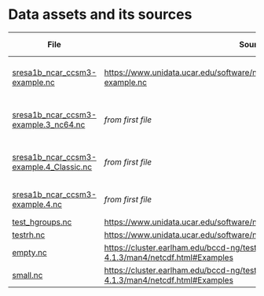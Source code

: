 # Data assets and its sources

|File|Source|Download Date|Flavour
|--|--|--|--|
|[sresa1b_ncar_ccsm3-example.nc](./sresa1b_ncar_ccsm3-example.nc)| https://www.unidata.ucar.edu/software/netcdf/examples/sresa1b_ncar_ccsm3-example.nc|2021/06/03|CF Conventions + netCDF3 Classic |
|[sresa1b_ncar_ccsm3-example.3_nc64.nc](./sresa1b_ncar_ccsm3-example.3_nc64.nc)| *from first file* |2021/06/03|CF Conventions + netCDF3 64 Bit Offset |
|[sresa1b_ncar_ccsm3-example.4_Classic.nc](./sresa1b_ncar_ccsm3-example.4_Classic.nc)| *from first file* |2021/06/03|CF Conventions + netCDF4 Classic |
|[sresa1b_ncar_ccsm3-example.4.nc](./sresa1b_ncar_ccsm3-example.4.nc)| *from first file* |2021/06/03|CF Conventions + netCDF4|
|[test_hgroups.nc](./test_hgroups.nc)|https://www.unidata.ucar.edu/software/netcdf/examples/test_hgroups.nc|2021/06/03|netCDF-4|
|[testrh.nc](./testrh.nc)|https://www.unidata.ucar.edu/software/netcdf/examples/testrh.nc|2021/06/03|miscellaneous|
|[empty.nc](./empty.nc)|https://cluster.earlham.edu/bccd-ng/testing/mobeen/GALAXSEEHPC/netcdf-4.1.3/man4/netcdf.html#Examples|2021/06/03|empty file|
|[small.nc](./small.nc)|https://cluster.earlham.edu/bccd-ng/testing/mobeen/GALAXSEEHPC/netcdf-4.1.3/man4/netcdf.html#Examples|2021/06/03|small official example|
